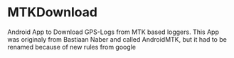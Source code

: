 # MTKDownload
Android App to Download GPS-Logs from MTK based loggers. This App was originaly from Bastiaan Naber and called AndroidMTK, but it had to be renamed because of new rules from google 
